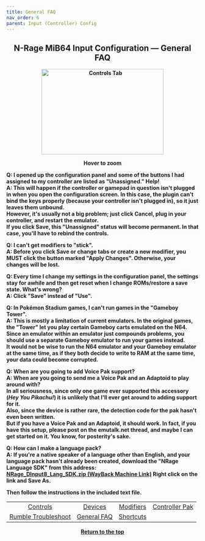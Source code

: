 ```yaml
---
title: General FAQ
nav_order: 6
parent: Input (Controller) Config
---
```


<style>
.zoom-pair {
  display: flex;
  gap: 12px;
  align-items: flex-end;
  justify-content: flex-start;
  position: relative;
  margin-left: auto;
  margin-right: auto;
  width: max-content;
  text-align: left;
}

.zoom-on-hover {
  display: inline-block;
  position: relative;
}

.zoom-on-hover img {
  display: block;
  cursor: zoom-in;
  transition: transform 0.3s ease;
  position: relative;
  z-index: 1;
  transform-origin: left center;
}

.zoom-on-hover:hover img {
  transform: scale(1.5);
}

.zoom-pair .zoom-on-hover:first-child:hover img {
  z-index: 9999;
}

.zoom-pair .zoom-on-hover:last-child:hover img {
  z-index: 100;
}

/* Final fix for standalone zoomable images */
.zoom-single {
  display: block;
  margin-left: auto;
  margin-right: auto;
  width: max-content;
  text-align: center;
}

.zoom-single:hover img {
  transform: scale(1.5);
  transform-origin: center center;
  z-index: 999;
}
</style>

## <center><b>N-Rage MiB64 Input Configuration — General FAQ</b></center>
<b>

<div style="text-align: center;">
  <div class="zoom-on-hover">
    <img src="/manual/asset/images/NRage_MiB64_Input_Controls.png" alt="Controls Tab" width="320" height="224" />
  </div>
  <p><strong>Hover to zoom</strong></p>
</div>

<!-- ClauseEcho: Interactive Image -->

**Q: I opened up the configuration panel and some of the buttons I had assigned to my controller are listed as "Unassigned." Help!**  
**A:** This will happen if the controller or gamepad in question isn't plugged in when you open the configuration screen. In this case, the plugin can't bind the keys properly (because your controller isn't plugged in), so it just leaves them unbound.  
However, it's usually not a big problem; just click Cancel, plug in your controller, and restart the emulator.  
If you click Save, this "Unassigned" status will become permanent. In that case, you'll have to rebind the controls.

**Q: I can't get modifiers to "stick".**  
**A:** Before you click Save or change tabs or create a new modifier, you MUST click the button marked "Apply Changes". Otherwise, your changes will be lost.

**Q: Every time I change my settings in the configuration panel, the settings stay for awhile and then get reset when I change ROMs/restore a save state. What's wrong?**  
**A:** Click "Save" instead of "Use".

**Q: In Pokémon Stadium games, I can't run games in the "Gameboy Tower".**  
**A:** This is mostly a limitation of current emulators. In the original games, the "Tower" let you play certain Gameboy carts emulated on the N64.  
Since an emulator within an emulator just compounds problems, you should use a separate Gameboy emulator to run your games instead.  
It would not be wise to run the N64 emulator and your Gameboy emulator at the same time, as if they both decide to write to RAM at the same time, your data could become corrupted.

**Q: When are you going to add Voice Pak support?**  
**A:** When are you going to send me a Voice Pak and an Adaptoid to play around with?  
In all seriousness, since only one game ever supported this accessory (*Hey You Pikachu!*) it is unlikely that I'll ever get around to adding support for it.  
Also, since the device is rather rare, the detection code for the pak hasn't even been written.  
But if you have a Voice Pak and an Adaptoid, it should work. In fact, if you have this setup, please post on the emutalk.net thread, and maybe I can get started on it. You know, for posterity's sake.

**Q: How can I make a language pack?**  
**A:** If you're a native speaker of a language other than English, and your language pack hasn't already been created, download the "NRage Language SDK" from this address:  
[NRage_DInput8_Lang_SDK.zip (WayBack Machine Link)](https://web.archive.org/web/20160405210449/http://www.randomwisdom.com/files/NRage_DInput8_Lang_SDK.zip)  Right click on the link and Save As.

Then follow the instructions in the included text file.

<table align="center">
  <tr>
    <td style="text-align: center;"><a href="config-nrage-controls">Controls</a></td>
    <td style="text-align: center;"><a href="config-nrage-devices">Devices</a></td>
    <td style="text-align: center;"><a href="config-nrage-mod">Modifiers</a></td>
    <td style="text-align: center;"><a href="config-nrage-controller-pak">Controller Pak</a></td>
  </tr>
  <tr>
    <td style="text-align: center;"><a href="config-nrage-trouble-rumble">Rumble Troubleshoot</a></td>
    <td style="text-align: center;"><a href="config-nrage-faq">General FAQ</a></td>
    <td style="text-align: center;"><a href="config-nrage-shortcuts">Shortcuts</a></td>
    <td style="text-align: center;">&nbsp;</td>
  </tr>
</table>

<p style="text-align:center"><a href="#">Return to the top</a></p>

<!-- ClauseEcho: General FAQ Protocol Activated -->
